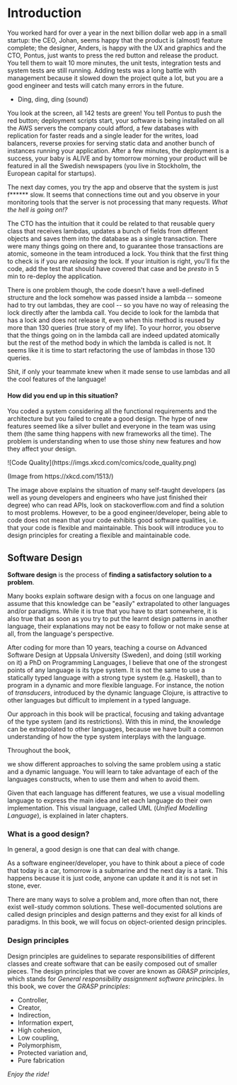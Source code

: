 # Introduction

<span class="firstcharacter">Y</span>ou worked hard for over a year in the next billion dollar web app in a
small startup: the CEO, Johan, seems happy that the product is (almost) feature
complete; the designer, Anders, is happy with the UX and graphics and the CTO, Pontus,
just wants to press the red button and release the product. You tell them to wait
10 more minutes, the unit tests, integration tests and system tests are still running.
Adding tests was a long battle with management because it slowed down the project
quite a lot, but you are a good engineer and tests will catch many errors in the future.

- Ding, ding, ding (sound)

You look at the screen, all 142 tests are green! You tell Pontus to push the red button;
deployment scripts start, your software is being installed on all the AWS servers the
company could afford, a few databases with replication for faster reads and
a single leader for the writes, load balancers, reverse proxies for serving
static data and another bunch of instances running your application. After a few minutes,
the deployment is a success, your baby is ALIVE and by tomorrow morning your product will
be featured in all the Swedish newspapers (you live in Stockholm, the European capital for startups).

The next day comes, you try the app and observe that the system is just f****** slow.
It seems that connections time out and you observe in your monitoring tools that the
server is not processing that many requests. *What the hell is going on!?*

The CTO has the intuition that it could be related to that reusable query class that
receives lambdas, updates a bunch of fields from different objects and saves them into
the database as a single transaction. There were many things going on there and, to guarantee
those transactions are atomic, someone in the team
introduced a lock. You think that the first thing to check is
if you are *releasing* the lock. If your intuition is right, you'll fix the code,
add the test that should have covered that case and be *presto* in 5 min to re-deploy the application.

There is one problem though, the code doesn't have a well-defined structure and the
lock somehow was passed inside a lambda -- someone had to try out lambdas,
they are cool -- so you have no way of releasing the lock directly after the lambda call.
You decide to look for the lambda that has a lock and does not release it,
even when this method is reused by more than 130 queries (true story of my life).
To your horror, you observe that the things going on in the lambda call are indeed updated
atomically but the rest of the method body in which the lambda is called is not.
It seems like it is time to start refactoring the use of lambdas in those 130 queries.
<!-- Moreover, this method is used for multiple purposes and -->
<!-- you are passing a bunch of lambdas and there's no easy way to tell which one has -->
<!-- the damn lock!  -->
Shit, if only your teammate knew when it made sense to use lambdas and all the
cool features of the language!

#### **How did you end up in this situation?**

You coded a system considering all the functional requirements and the architecture
but you failed to create a good design. The hype of new features seemed like a silver
bullet and everyone in the team was using them (the same thing happens with new frameworks all the time).
The problem is understanding when to use those shiny new features and how they affect your design.

<div class="figure">
![Code Quality](https://imgs.xkcd.com/comics/code_quality.png)
<p>(Image from https://xkcd.com/1513/)</p>
</div>

The image above explains the situation of many self-taught developers (as well
as young developers and engineers who have just finished their degree)
who can read APIs, look on stackoverflow.com and find a solution
to most problems. However, to be a good engineer/developer,
being able to code does not mean that your code exhibits good software qualities,
i.e. that your code is flexible and maintainable.
This book will introduce you to design principles for creating a flexible
and maintainable code.

## Software Design

**Software design** is the process of **finding a satisfactory solution to a problem**.

Many books explain software design with a focus on one language and assume that this
knowledge can be "easily" extrapolated to other languages and/or paradigms. While
it is true that you have to start somewhere, it is also true that as soon as you
try to put the learnt design patterns in another language, their explanations may
not be easy to follow or not make sense at all, from the language's perspective.

After coding for more than 10 years, teaching a course on Advanced Software
Design at Uppsala University (Sweden), and doing (still working on it) a PhD on Programming Languages,
I believe that one of the strongest points of any language is its type system.
It is not the same to use a statically typed language with a strong type system (e.g. Haskell),
than to program in a dynamic and more flexible language. For instance,
the notion of *transducers*, introduced by the dynamic language Clojure,
is attractive to other languages but difficult to implement in a typed language.

Our approach in this book will be practical,
focusing and taking advantage of the type system (and its restrictions).
With this in mind, the knowledge can be extrapolated to
other languages, because we have built a common understanding of how the type system
interplays with the language.

Throughout the book,
<!-- For this reason, we are going to cover design principles from the perspective of -->
<!-- different languages and type systems, and  -->
we show different approaches to solving the same problem using a static and a dynamic language.
You will learn to take advantage of each of the languages
constructs, when to use them and when to avoid them.

Given that each language has different features, we use a visual modelling language
to express the main idea and let each language do their own implementation.
This visual language, called UML (*Unified Modelling Language*), is explained
in later chapters.

<!-- Before one can start with an implementation there needs to be a clear specification -->
<!-- of the problem to solve and a good understanding of the domain of the system under -->
<!-- design (you can draw a domain model to clarify ideas). You can also write an informal -->
<!-- document that describes the steps necessary to solve the problem (class and sequence -->
<!-- diagrams can help here) and notes about the expected non-functional requirements, i.e., -->
<!-- importing your friends' favourite places cannot block the main thread and should finish -->
<!-- in less than 30 seconds. -->

<!-- ### Agile methodologies -->

<!-- Given the definition above, designing software seems to be completely disjoint -->
<!-- from agile methodologies, e.g. Scrum, where you break user stories into smaller -->
<!-- tasks until everything is clear to the whole team. In Scrum, there seems to be no -->
<!-- domain model, not a single static and/or behavioural diagram, no architecture, etc, -->
<!-- just code-what-the-post-it says. There is one problem if this approach is taken literally -->
<!-- though: the post-it tells you what the problem is but not how to design it! You, as a -->
<!-- software engineer, should look at domain modelling, static and behaviour models and -->
<!-- architectural diagrams as tools under your belt that may be used if required, even in -->
<!-- agile methodologies. -->

<!-- Software design is all about making decisions. -->

<!-- Every problem involves taking small and big decisions and these influence the final -->
<!-- outcome of your software. For instance, the "simple" task of choosing a programming -->
<!-- language has a tremendous impact on your software. Choose a dynamic language and you'll -->
<!-- find quite a lot of errors at runtime (even if you use a test-driven development approach). -->
<!-- Other example is choosing between a object-oriented or a functional language. You can always -->
<!-- write the same piece of software using one paradigm or the other. However, one of them will -->
<!-- bring inherent benefits while the other one puts some extra burden in your code. -->

<!-- <div class="figure"> -->
<!-- ![](https://imgs.xkcd.com/comics/code_quality_2.png) -->
<!-- <p>(Image from http://xkcd.com/1695/)</p> -->
<!-- </div> -->

### What is a good design?

In general, a good design is one that can deal with change.

As a software engineer/developer, you have to think about a piece of code that today is a car,
tomorrow is a submarine and the next day is a tank. This happens because it is just
code, anyone can update it and it is not set in stone, ever.

There are many ways to solve a problem and, more often than not, there exist well-study
common solutions. These well-documented solutions are called design principles and design patterns and they
exist for all kinds of paradigms. In this book, we will focus on object-oriented design principles.

### Design principles

Design principles are guidelines to separate responsibilities of different classes and create
software that can be easily composed out of smaller pieces. The design principles
that we cover are known as *GRASP principles*, which stands for
*General responsibility assignment software principles*. In this book,
we cover the *GRASP principles*:

* Controller,
* Creator,
* Indirection,
* Information expert,
* High cohesion,
* Low coupling,
* Polymorphism,
* Protected variation and,
* Pure fabrication

*Enjoy the ride!*

<!-- Next chapter: Case Study -->
